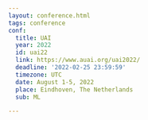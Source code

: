 ```yaml
---
layout: conference.html
tags: conference
conf:
  title: UAI
  year: 2022
  id: uai22
  link: https://www.auai.org/uai2022/
  deadline: '2022-02-25 23:59:59'
  timezone: UTC
  date: August 1-5, 2022
  place: Eindhoven, The Netherlands
  sub: ML

---
```

